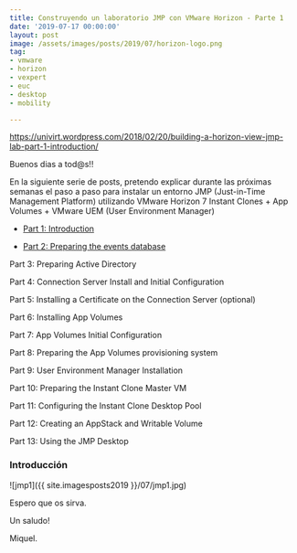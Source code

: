 ```yaml
---
title: Construyendo un laboratorio JMP con VMware Horizon - Parte 1
date: '2019-07-17 00:00:00'
layout: post
image: /assets/images/posts/2019/07/horizon-logo.png
tag:
- vmware
- horizon
- vexpert
- euc
- desktop
- mobility

---
```


https://univirt.wordpress.com/2018/02/20/building-a-horizon-view-jmp-lab-part-1-introduction/

Buenos dias a tod@s!!

En la siguiente serie de posts, pretendo explicar durante las próximas semanas el paso a paso para instalar un entorno JMP (Just-in-Time Management Platform) utilizando VMware Horizon 7 Instant Clones + App Volumes + VMware UEM (User Environment Manager) 

- [Part 1: Introduction](www.google.com)

- [Part 2: Preparing the events database](google.com)

Part 3: Preparing Active Directory

Part 4: Connection Server Install and Initial Configuration

Part 5: Installing a Certificate on the Connection Server (optional)

Part 6: Installing App Volumes

Part 7: App Volumes Initial Configuration

Part 8: Preparing the App Volumes provisioning system

Part 9: User Environment Manager Installation

Part 10: Preparing the Instant Clone Master VM

Part 11: Configuring the Instant Clone Desktop Pool

Part 12: Creating an AppStack and Writable Volume

Part 13: Using the JMP Desktop

### Introducción

![jmp1]({{ site.imagesposts2019 }}/07/jmp1.jpg)

Espero que os sirva.

Un saludo!

Miquel.


